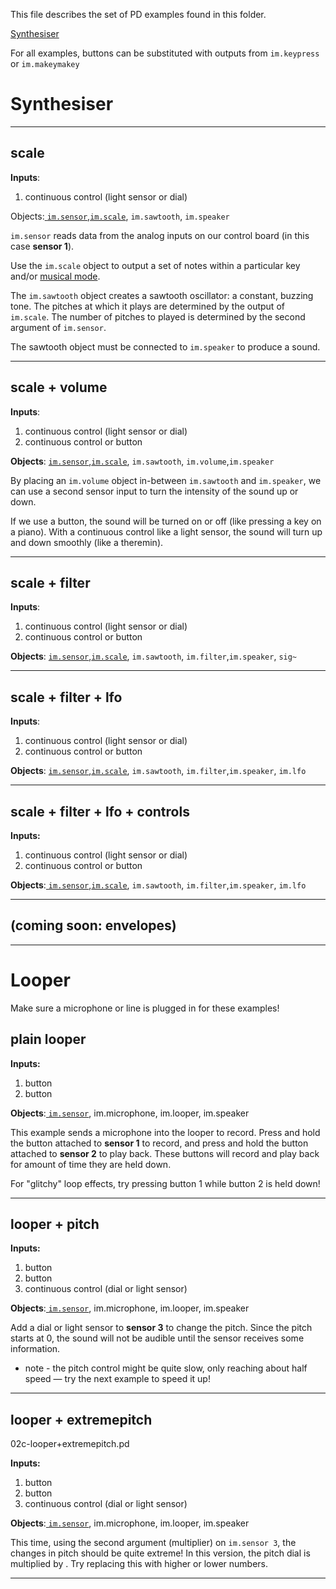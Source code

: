 This file describes the set of PD examples found in this folder.

[Synthesiser](#Synthesiser)

For all examples, buttons can be substituted with outputs from `im.keypress` or `im.makeymakey`

# Synthesiser

---



## scale

**Inputs**: 

1. continuous control (light sensor or dial)

Objects:[ `im.sensor`](im-objects.md#imsensor),[`im.scale`](im-objects.md#imscale), `im.sawtooth`, `im.speaker`

`im.sensor` reads data from the analog inputs on our control board (in this case **sensor 1**).

Use the `im.scale` object to output a set of notes within a particular key and/or [musical mode](https://blog.landr.com/music-modes/).

The `im.sawtooth` object creates a sawtooth oscillator: a constant, buzzing tone. The pitches at which it plays are determined by the output of `im.scale`.  The number of pitches to played is determined by the second argument of `im.sensor`.

The sawtooth object must be connected to `im.speaker` to produce a sound.

___



## scale + volume

**Inputs**: 

1. continuous control (light sensor or dial)
2. continuous control or button

**Objects**: [ `im.sensor`](im-objects.md#imsensor),[`im.scale`](im-objects.md#imscale), `im.sawtooth`, `im.volume`,`im.speaker`

By placing an `im.volume` object in-between `im.sawtooth` and `im.speaker`, we can use a second sensor input to turn the intensity of the sound up or down.

If we use a button, the sound will be turned on or off (like pressing a key on a piano).  With a continuous control like a light sensor, the sound will turn up and down smoothly (like a theremin).

------



## scale + filter

**Inputs**: 

1. continuous control (light sensor or dial)
2. continuous control or button

**Objects**: [ `im.sensor`](im-objects.md#imsensor),[`im.scale`](im-objects.md#imscale), `im.sawtooth`, `im.filter`,`im.speaker`, `sig~`

------



## scale + filter + lfo

**Inputs**: 

1. continuous control (light sensor or dial)
2. continuous control or button

**Objects**: [ `im.sensor`](im-objects.md#imsensor),[`im.scale`](im-objects.md#imscale), `im.sawtooth`, `im.filter`,`im.speaker`, `im.lfo`

------



## scale + filter + lfo + controls

**Inputs:** 

1. continuous control (light sensor or dial)
2. continuous control or button

**Objects**:[ `im.sensor`](im-objects.md#imsensor),[`im.scale`](im-objects.md#imscale), `im.sawtooth`, `im.filter`,`im.speaker`, `im.lfo`

------



## (coming soon: envelopes)

------



# Looper

Make sure a microphone or line is plugged in for these examples!

## plain looper

**Inputs:** 

1. button
2. button

**Objects**:[ `im.sensor`](im-objects.md#imsensor), im.microphone, im.looper, im.speaker

This example sends a microphone into the looper to record. Press and hold the button attached to **sensor 1** to record, and press and hold the button attached to **sensor 2** to play back.  These buttons will record and play back for amount of time they are held down.

For "glitchy" loop effects, try pressing button 1 while button 2 is held down!

------



## looper + pitch

**Inputs:** 

1. button
2. button
3. continuous control (dial or light sensor)

**Objects**:[ `im.sensor`](im-objects.md#imsensor), im.microphone, im.looper, im.speaker

Add a dial or light sensor to **sensor 3** to change the pitch.  Since the pitch starts at 0, the sound will not be audible until the sensor receives some information.

* note - the pitch control might be quite slow, only reaching about half speed — try the next example to speed it up!

------

## looper + extremepitch

02c-looper+extremepitch.pd

**Inputs:** 

1. button
2. button
3. continuous control (dial or light sensor)

**Objects**:[ `im.sensor`](im-objects.md#imsensor), im.microphone, im.looper, im.speaker

This time, using the second argument (multiplier) on `im.sensor 3`, the changes in pitch should be quite extreme!  In this version, the pitch dial is multiplied by . Try replacing this with higher or lower numbers.

------

